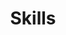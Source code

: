 ---
widget: featurette
headless: true
weight: 30
title: Skills
subtitle: null
feature:
  - description: 50%
    icon: r-project
    icon_pack: fab
    name: R
  - description: 80%
    icon: chart-line
    icon_pack: fas
    name: Statistics
  - icon: nvidia
    icon_pack: fab
    name: CUDA Programming
    description: 70%
  - icon: django
    icon_pack: fas
    name: django
    description: 90%
  - icon: dart
    icon_pack: fab
    name: Flutter
    description: 50%
  - icon: python
    icon_pack: fab
    name: Python
    description: 90%
  - description: 30%
    icon: camera-retro
    icon_pack: fas
    name: Photography
widget_id: Skills
---